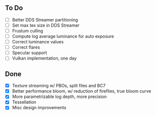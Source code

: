 ## To Do
- [ ] Better DDS Streamer partitioning
- [ ] Set max tex size in DDS Streamer
- [ ] Frustum culling
- [ ] Compute log average luminance for auto exposure
- [ ] Correct luminance values
- [ ] Correct flares
- [ ] Specular support
- [ ] Vulkan implementation, one day

## Done
- [x] Texture streaming w/ PBOs, split files and BC7
- [x] Better performance bloom, w/ reduction of fireflies, true bloom curve
- [x] More parametrizable log depth, more precision
- [x] Tessellation
- [x] Misc design improvements
